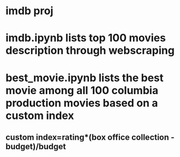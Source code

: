 # imdb proj
# imdb.ipynb lists top 100 movies description through webscraping
# best_movie.ipynb lists the best movie among all 100 columbia production movies based on a custom index
## custom index=rating*(box office collection -budget)/budget
